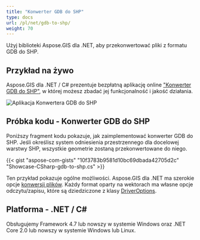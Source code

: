 ```yaml
---
title: "Konwerter GDB do SHP"
type: docs
url: /pl/net/gdb-to-shp/
weight: 70
---
```


Użyj biblioteki Aspose.GIS dla .NET, aby przekonwertować pliki z formatu GDB do SHP.

## **Przykład na żywo**

Aspose.GIS dla .NET / C# prezentuje bezpłatną aplikację online ["Konwerter GDB do SHP"](https://products.aspose.app/gis/conversion/gdb-to-shp), w której możesz zbadać jej funkcjonalność i jakość działania.

![Aplikacja Konwertera GDB do SHP](conversion.png)

## **Próbka kodu - Konwerter GDB do SHP**

Poniższy fragment kodu pokazuje, jak zaimplementować konwerter GDB do SHP. Jeśli określisz system odniesienia przestrzennego dla docelowej warstwy SHP, wszystkie geometrie zostaną przekonwertowane do niego. 

{{< gist "aspose-com-gists" "10f3783b9581d10bc69dbada42705d2c" "Showcase-CSharp-gdb-to-shp.cs" >}}

Ten przykład pokazuje ogólne możliwości. Aspose.GIS dla .NET ma szerokie opcje [konwersji plików](https://docs.aspose.com/gis/net/vector-layers/). Każdy format oparty na wektorach ma własne opcje odczytu/zapisu, które są dziedziczone z klasy [DriverOptions](https://reference.aspose.com/gis/net/aspose.gis/driveroptions).

## **Platforma - .NET / C#**

Obsługujemy Framework 4.7 lub nowszy w systemie Windows oraz .NET Core 2.0 lub nowszy w systemie Windows lub Linux.
